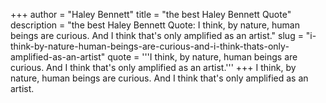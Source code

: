 +++
author = "Haley Bennett"
title = "the best Haley Bennett Quote"
description = "the best Haley Bennett Quote: I think, by nature, human beings are curious. And I think that's only amplified as an artist."
slug = "i-think-by-nature-human-beings-are-curious-and-i-think-thats-only-amplified-as-an-artist"
quote = '''I think, by nature, human beings are curious. And I think that's only amplified as an artist.'''
+++
I think, by nature, human beings are curious. And I think that's only amplified as an artist.

